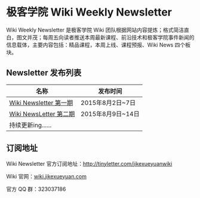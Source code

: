 # 极客学院 Wiki Weekly Newsletter

Wiki Weekly Newsletter 是极客学院 Wiki 团队根据网站内容提炼；格式简洁直白，图文并茂；每周五向读者推送本周最新课程、前沿技术和极客学院事件新闻的信息载体，主要内容包括：精品课程，本周上线、课程预报、Wiki News 四个板块。

## Newsletter 发布列表

|名称|发布时间|
|------|-----------|
|[Wiki Newsletter 第一期](newsletter-one.md) |2015年8月2日~7日|
|[Wiki NewsLetter 第二期](newsletter-two.md) |2015年8月9日~14日|
|持续更新ing......||

## 订阅地址

Wiki Newsletter 官方订阅地址：<http://tinyletter.com/jikexueyuanwiki>

Wiki 官网：[wiki.jikexueyuan.com](http://wiki.jikexueyuan.com/)

官方 QQ 群：323037186

